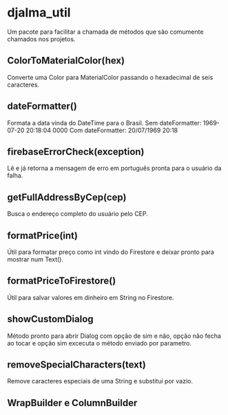# djalma_util

Um pacote para facilitar a chamada de métodos que são comumente chamados nos projetos.

## ColorToMaterialColor(hex)

Converte uma Color para MaterialColor passando o hexadecimal de seis caracteres.

## dateFormatter()

Formata a data vinda do DateTime para o Brasil.
Sem dateFormatter: 1969-07-20 20:18:04 0000
Com dateFormatter: 20/07/1969 20:18


## firebaseErrorCheck(exception)

Lê e já retorna a mensagem de erro em português pronta para o usuário da falha.


## getFullAddressByCep(cep)

Busca o endereço completo do usuário pelo CEP.


## formatPrice(int)

Útil para formatar preço como int vindo do Firestore e deixar pronto para mostrar num Text().

## formatPriceToFirestore()

Útil para salvar valores em dinheiro em String no Firestore.

## showCustomDialog

Método pronto para abrir Dialog com opção de sim e não, opção não fecha ao tocar e opção sim excecuta
o método enviado por parametro.


## removeSpecialCharacters(text)

Remove caracteres especiais de uma String e substitui por vazio.


## WrapBuilder e ColumnBuilder

